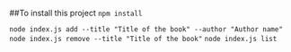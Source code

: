 ##To install this project 
`npm install`

`node index.js add --title "Title of the book" --author "Author name"`
`node index.js remove --title "Title of the book"`
`node index.js list`